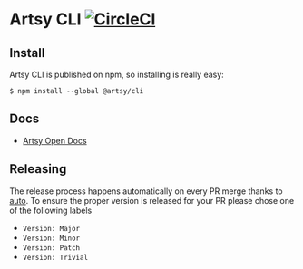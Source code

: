 # Artsy CLI [![CircleCI][badge]][circleci]

[badge]: https://circleci.com/gh/artsy/artsy-cli.svg?style=svg
[circleci]: https://circleci.com/gh/artsy/artsy-cli

## Install

Artsy CLI is published on npm, so installing is really easy:

```
$ npm install --global @artsy/cli
```

## Docs

- [Artsy Open Docs](docs/open.md)

## Releasing

The release process happens automatically on every PR merge thanks to [auto](https://github.com/intuit/auto). To ensure
the proper version is released for your PR please chose one of the following labels

- `Version: Major`
- `Version: Minor`
- `Version: Patch`
- `Version: Trivial`
